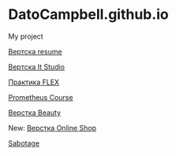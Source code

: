 # DatoCampbell.github.io
My project



[Вертска resume](https://datocampbell.github.io/resume/ "resume")

[Вертска It Studio](https://datocampbell.github.io/ITstudio/index.html "ITstudio")

[Практика FLEX](https://datocampbell.github.io/FLEX/flex.html "FLEX BOX")

[Prometheus Course](https://datocampbell.github.io/prometheuscourse/main.html "Prometheus Course")

[Верстка Beauty](https://datocampbell.github.io/Beauty/ "Beauty")

New: 
[Верстка Online Shop](https://datocampbell.github.io/shop/ "Online")

[Sabotage](https://datocampbell.github.io/SABOTAGE/index.html "SABOTAGE")








